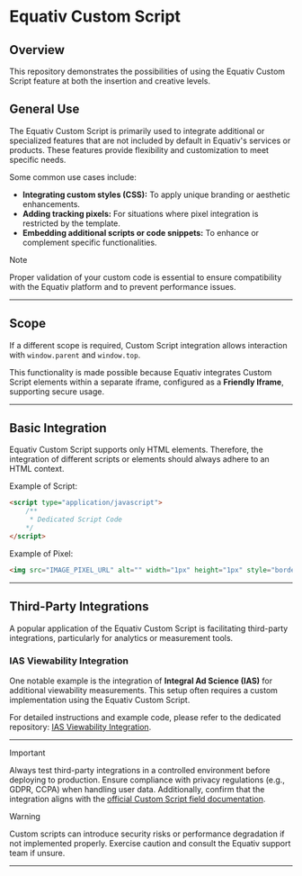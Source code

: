 # Equativ Custom Script

## Overview

This repository demonstrates the possibilities of using the Equativ Custom Script feature at both the insertion and creative levels.

## General Use

The Equativ Custom Script is primarily used to integrate additional or specialized features that are not included by default in Equativ's services or products. These features provide flexibility and customization to meet specific needs. 

Some common use cases include:
- **Integrating custom styles (CSS):** To apply unique branding or aesthetic enhancements.
- **Adding tracking pixels:** For situations where pixel integration is restricted by the template.
- **Embedding additional scripts or code snippets:** To enhance or complement specific functionalities.

> [!NOTE]  
> Proper validation of your custom code is essential to ensure compatibility with the Equativ platform and to prevent performance issues.

---

## Scope

If a different scope is required, Custom Script integration allows interaction with `window.parent` and `window.top`. 

This functionality is made possible because Equativ integrates Custom Script elements within a separate iframe, configured as a **Friendly Iframe**, supporting secure usage.

---

## Basic Integration

Equativ Custom Script supports only HTML elements. Therefore, the integration of different scripts or elements should always adhere to an HTML context.

Example of Script:
```html
<script type="application/javascript">
    /**
     * Dedicated Script Code
    */
</script>
```

Example of Pixel:
```html
<img src="IMAGE_PIXEL_URL" alt="" width="1px" height="1px" style="border: 0px !important;" >
```

---

## Third-Party Integrations

A popular application of the Equativ Custom Script is facilitating third-party integrations, particularly for analytics or measurement tools.

### IAS Viewability Integration

One notable example is the integration of **Integral Ad Science (IAS)** for additional viewability measurements. This setup often requires a custom implementation using the Equativ Custom Script.

For detailed instructions and example code, please refer to the dedicated repository: [IAS Viewability Integration](https://github.com/jmencinapino/ias-viewability-integration).

---

> [!IMPORTANT]  
> Always test third-party integrations in a controlled environment before deploying to production. Ensure compliance with privacy regulations (e.g., GDPR, CCPA) when handling user data. Additionally, confirm that the integration aligns with the [official Custom Script field documentation](https://help.smartadserver.com/s/article/Configuring-creatives#:~:text=unchecked%20by%20default.-,Custom%20script%20(for%20creatives),-You%20can%20add).

> [!WARNING]  
> Custom scripts can introduce security risks or performance degradation if not implemented properly. Exercise caution and consult the Equativ support team if unsure.

---

